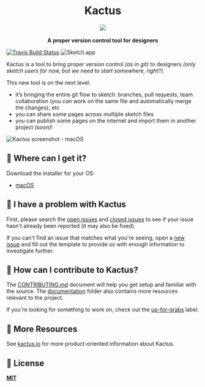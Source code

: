 <h1 align="center">Kactus</h1>

<div align="center">
  <img src="https://avatars0.githubusercontent.com/u/22014617?v=3&u=89e1d1c468b5abb12e2c8a1233bb08f3d3222db9&s=200" />
</div>
<br />
<div align="center">
  <strong>A proper version control tool for designers</strong>
</div>


[![Travis Build Status](https://travis-ci.org/kactus-io/kactus.svg?branch=master)](https://travis-ci.org/kactus-io/kactus)
![Sketch.app](https://img.shields.io/badge/Sketch.app-43-brightgreen.svg)

Kactus is a tool to bring proper version control _(as in git)_ to designers _(only sketch users for now, but we need to start somewhere, right?)_.

This new tool is on the next level:
- it’s bringing the entire git flow to sketch: branches, pull requests, team collaboration (you can work on the same file and automatically merge the changes), etc
- you can share some pages across multiple sketch files
- you can publish some pages on the internet and import them in another project _(soon)_!


![Kactus screenshot - macOS](https://user-images.githubusercontent.com/3254314/27239695-4615f8f2-52d2-11e7-99df-48867813a49c.png)

## :cactus: Where can I get it?

Download the installer for your OS:

 - [macOS](https://github.com/kactus-io/kactus/releases)


## :cactus: I have a problem with Kactus

First, please search the [open issues](https://github.com/kactus-io/kactus/issues?q=is%3Aopen)
and [closed issues](https://github.com/kactus-io/kactus/issues?q=is%3Aclosed)
to see if your issue hasn't already been reported (it may also be fixed).

If you can't find an issue that matches what you're seeing, open a [new issue](https://github.com/kactus-io/kactus/issues/new)
and fill out the template to provide us with enough information to investigate
further.

## :cactus: How can I contribute to Kactus?

The [CONTRIBUTING.md](./CONTRIBUTING.md) document will help you get setup and
familiar with the source. The [documentation](docs/) folder also contains more
resources relevant to the project.

If you're looking for something to work on, check out the [up-for-grabs](https://github.com/kactus-io/kactus/issues?q=is%3Aopen+is%3Aissue+label%3Aup-for-grabs) label.

## :cactus: More Resources

See [kactus.io](https://kactus.io) for more product-oriented
information about Kactus.

## :cactus: License

**[MIT](LICENSE)**
